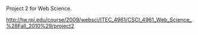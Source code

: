 Project 2 for Web Science.

http://tw.rpi.edu/course/2009/websci/ITEC_4961/CSCI_4961_Web_Science_%28Fall_2010%29/project2